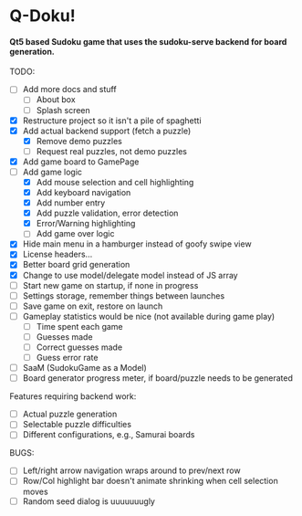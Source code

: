# Q-Doku!
#### Qt5 based Sudoku game that uses the sudoku-serve backend for board generation.

TODO:
- [ ] Add more docs and stuff
	- [ ] About box
	- [ ] Splash screen
- [X] Restructure project so it isn't a pile of spaghetti
- [X] Add actual backend support (fetch a puzzle)
	- [X] Remove demo puzzles
	- [ ] Request real puzzles, not demo puzzles
- [X] Add game board to GamePage
- [ ] Add game logic
	- [X] Add mouse selection and cell highlighting
	- [X] Add keyboard navigation
	- [X] Add number entry
	- [X] Add puzzle validation, error detection
	- [X] Error/Warning highlighting
	- [ ] Add game over logic
- [X] Hide main menu in a hamburger instead of goofy swipe view
- [X] License headers...
- [X] Better board grid generation
- [X] Change to use model/delegate model instead of JS array
- [ ] Start new game on startup, if none in progress
- [ ] Settings storage, remember things between launches
- [ ] Save game on exit, restore on launch
- [ ] Gameplay statistics would be nice (not available during game play)
	- [ ] Time spent each game
	- [ ] Guesses made
	- [ ] Correct guesses made
	- [ ] Guess error rate
- [ ] SaaM (SudokuGame as a Model)
- [ ] Board generator progress meter, if board/puzzle needs to be generated

Features requiring backend work:
- [ ] Actual puzzle generation
- [ ] Selectable puzzle difficulties
- [ ] Different configurations, e.g., Samurai boards

BUGS:
- [ ] Left/right arrow navigation wraps around to prev/next row
- [ ] Row/Col highlight bar doesn't animate shrinking when cell selection moves
- [ ] Random seed dialog is uuuuuuugly
